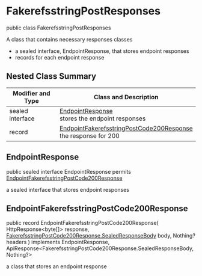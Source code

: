 # FakerefsstringPostResponses

public class FakerefsstringPostResponses

A class that contains necessary responses classes
- a sealed interface, EndpointResponse, that stores endpoint responses
- records for each endpoint response

## Nested Class Summary
| Modifier and Type | Class and Description |
| ----------------- | --------------------- |
| sealed interface | [EndpointResponse](#endpointresponse)<br> stores the endpoint responses |
| record | [EndpointFakerefsstringPostCode200Response](#endpointfakerefsstringpostcode200response)<br> the response for 200 |

## EndpointResponse
public sealed interface EndpointResponse permits<br>
[EndpointFakerefsstringPostCode200Response](#endpointfakerefsstringpostcode200response)

a sealed interface that stores endpoint responses

## EndpointFakerefsstringPostCode200Response
public record EndpointFakerefsstringPostCode200Response(
    HttpResponse<byte[]> response,
    [FakerefsstringPostCode200Response.SealedResponseBody](../../../paths/fakerefsstring/post/responses/FakerefsstringPostCode200Response.md#sealedresponsebody) body,
    Nothing? headers
) implements EndpointResponse, ApiResponse<FakerefsstringPostCode200Response.SealedResponseBody, Nothing?><br>

a class that stores an endpoint response

